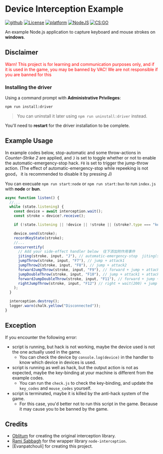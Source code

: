 # Device Interception Example

<p align="left">
  <a href="#"><img alt="github" src="https://img.shields.io/badge/Github-grey.svg"></a>
  <a href="#"><img alt="License" src="https://img.shields.io/badge/license-LGPL3-green.svg"></a>
  <a href="#"><img alt="platform" src="https://img.shields.io/badge/os-windows_11-blue.svg"></a>
  <a href="#"><img alt="NodeJS" src="https://img.shields.io/badge/NodeJS-16+-green.svg"></a>
  <a href="#"><img alt="CS:GO" src="https://img.shields.io/badge/CS:GO-black.svg"></a>
</p>

An example Node.js application to capture keyboard and mouse strokes on **windows**.

## Disclaimer

<font color="red">Warn! This project is for learning and communication purposes only, and if it is used in the game, you may be banned by VAC! We are not responsible if you are banned for this</font>

### Installing the driver

Using a command prompt with **Administrative Privileges**:

```cmd
npm run install:driver
```

> You can uninstall it later using `npm run uninstall:driver` instead.

You'll need to **restart** for the driver installation to be complete.

## Example Usage

In example codes below, stop-automatic and some throw-actions in _Counter-Strike 2_ are applied, and `J` is set to toggle whether or not to enable the automatic-emergency-stop hack. `F8`
is set to trigger the jump-throw action.
(The effect of automatic-emergency-stop while repeeking is not good， it is recommended to disable it by pressing J)

You can execuate `npm run start:node` or `npm run start:bun` to run `index.js` with **node** or **bun**.

```javascript
async function listen() {
  //...
  while (state.listening) {
    const device = await interception.wait();
    const stroke = device?.receive();

    if (!state.listening || !device || !stroke || (stroke?.type === "keyboard" && stroke.code === SCANCODE_ESC)) break;

    device.send(stroke);
    recordKeyState(stroke);
    //...
    concurrentify(
      // Add your side-effect handler below  往下添加附作用事件
      jiting(stroke, input, "J"), // automatic-emergency-stop  jiting(stroke, input, "J", "K"), set the fourth parameter to switch the duration key.
      jumpThrow(stroke, input, "F7"), // jump + attack1
      jumpThrow2(stroke, input, "F8"), // jump + attack2
      forwardJumpThrow(stroke, input, "F9"), // forward + jump + attack1
      jumpDoubleThrow(stroke, input, "F10"), // jump + attack1 + attack2
      forwardJumpDoubleThrow(stroke, input, "F11"), // forward + jump + attack1 + attack2
      rightJumpThrow(stroke, input, "F12") // right + wait(200) + jump + attack1
    );
  }

  interception.destroy();
  logger.warn(chalk.yellow("Disconnected"));
}
```

## Exception

If you encounter the following error:

- script is running, but hack is not working, maybe the device used is not the one actually used in the game.
  - You can check the device by `console.log(device)` in the handler to know which device in devices is used.
- script is running as well as hack, but the output action is not as expected, maybe the key-binding at your machine is different from the example codes.
  - You can run the `check.js` to check the key-binding, and update the `key_codes` and `mouse_codes` yourself.
- script is terminated, maybe it is killed by the anti-hack system of the game.
  - For this case, you'd better not to run this script in the game. Because it may cause you to be banned by the game.

## Credits

- [Oblitum] for creating the original interception library.
- [Rami Sabbagh] for the wrapper library `node-interception`.
- [Evanpatchouli] for creating this project.

[GitHub]: https://github.com/Evanpatchouli/device-interception-example
[Driver]: https://github.com/oblitum/Interception
[Oblitum]: https://github.com/oblitum
[node-interception]: https://github.com/Rami-Sabbagh/node-interception
[Rami Sabbagh]: https://github.com/Rami-Sabbagh
